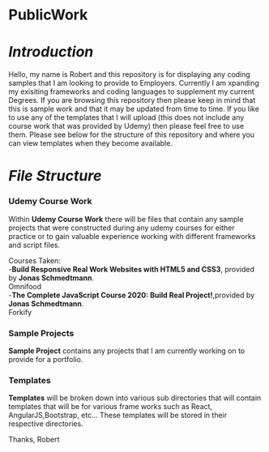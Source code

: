 # PublicWork

<em><h1>Introduction</h1></em>

Hello, my name is Robert and this repository is for displaying any coding samples that I am looking to provide to Employers. Currently I am xpanding my exisiting frameworks and coding languages to supplement my current Degrees. If you are browsing this repository then please keep in mind that this is sample work and that it may be updated from time to time. If you like to use any of the templates that I will upload (this does not include any course work that was provided by Udemy) then please feel free to use them. Please see below for the structure of this repository and where you can view templates when they become available. 

<em><h1>File Structure </h1></em>

<h3><strong>Udemy Course Work</strong></h3>

  Within <strong>Udemy Course Work</strong> there will be files that contain any sample projects that were constructed during any udemy courses for either practice or to gain valuable experience working with different frameworks and script files.

Courses Taken:<br>
  -<strong>Build Responsive Real Work Websites with HTML5 and CSS3</strong>, provided by <strong>Jonas Schmedtmann</strong>.<br>
          Omnifood <br>
  -<strong>The Complete JavaScript Course 2020: Build Real Project!</strong>,provided by <strong>Jonas Schmedtmann</strong>.<br>
          Forkify <br>
          
<h3><strong>Sample Projects</strong></h3>

<strong>Sample Project</strong> contains any projects that I am currently working on to provide for a portfolio.

<h3><strong>Templates</strong></h3>
  
  <strong>Templates</strong> will be broken down into various sub directories that will contain templates that will be for various frame works such as React, AngularJS,Bootstrap, etc... These templates will be stored in their respective directories.
  
Thanks,
Robert
